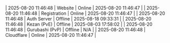 | 2025-08-20 11:46:48 | Website | Online | 2025-08-20 11:46:47 |
| 2025-08-20 11:46:48 | Registration | Online | 2025-08-20 11:46:47 |
| 2025-08-20 11:46:48 | Auth Server | Offline | 2025-08-18 09:33:31 |
| 2025-08-20 11:46:48 | Kezan (PvE) | Offline | 2025-08-03 17:58:02 |
| 2025-08-20 11:46:48 | Gurubashi (PvP) | Offline | N/A |
| 2025-08-20 11:46:48 | Cloudflare | Online | 2025-08-20 11:46:47 |
